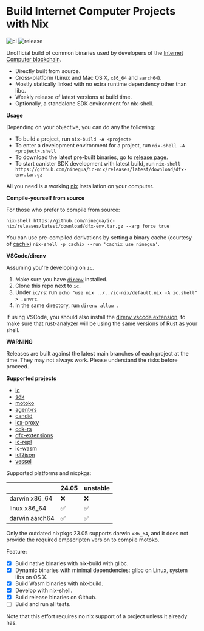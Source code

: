 # Build Internet Computer Projects with Nix

![ci](https://github.com/ninegua/ic-nix/actions/workflows/ci.yml/badge.svg?branch=main)
![release](https://github.com/ninegua/ic-nix/actions/workflows/release.yml/badge.svg)

Unofficial build of common binaries used by developers of the [Internet Computer blockchain](https://wiki.internetcomputer.org).

- Directly built from source.
- Cross-platform (Linux and Mac OS X, `x86_64` and `aarch64`).
- Mostly statically linked with no extra runtime dependency other than libc.
- Weekly release of latest versions at build time.
- Optionally, a standalone SDK environment for nix-shell.

**Usage**

Depending on your objective, you can do any the following:

- To build a project, run `nix-build -A <project>`
- To enter a development environment for a project, run `nix-shell -A <project>.shell`
- To download the latest pre-built binaries, go to [release page](https://github.com/ninegua/ic-nix/releases/latest).
- To start canister SDK development with latest build, run `nix-shell https://github.com/ninegua/ic-nix/releases/latest/download/dfx-env.tar.gz`

All you need is a working [nix] installation on your computer.

**Compile-yourself from source**

For those who prefer to compile from source:
```
nix-shell https://github.com/ninegua/ic-nix/releases/latest/download/dfx-env.tar.gz --arg force true
```

You can use pre-compiled derivations by setting a binary cache (courtesy of [cachix]) `nix-shell -p cachix --run 'cachix use ninegua'`.

**VSCode/direnv**

Assuming you're developing on `ic`.

1. Make sure you have [`direnv`](https://direnv.net/) installed.
1. Clone this repo next to `ic`.
2. Under `ic/rs`: run `echo "use nix ../../ic-nix/default.nix -A ic.shell" > .envrc`. 
3. In the same directory, run `direnv allow .`

If using VSCode, you should also install the [direnv vscode extension](https://marketplace.visualstudio.com/items?itemName=mkhl.direnv), to make sure that rust-analyzer will be using the same versions of Rust as your shell.

**WARNING**

Releases are built against the latest main branches of each project at the time. They may not always work. Please understand the risks before proceed.

**Supported projects**

 - [ic]
 - [sdk]
 - [motoko]
 - [agent-rs]
 - [candid]
 - [icx-proxy]
 - [cdk-rs]
 - [dfx-extensions]
 - [ic-repl]
 - [ic-wasm]
 - [idl2json]
 - [vessel]

Supported platforms and nixpkgs:

|                  | 24.05  | unstable |
| -------------    | ------ | -------- |
| darwin x86_64    |   ❌   |    ❌    |
| linux  x86_64    |   ✅︎   |    ✅︎    |
| darwin aarch64   |   ✅︎   |    ✅︎    |

Only the outdated nixpkgs 23.05 supports darwin `x86_64`, and it does not provide the required empscripten version to compile motoko.

Feature:

- [x] Build native binaries with nix-build with glibc.
- [x] Dynamic binaries with minimal dependencies: glibc on Linux, system libs on OS X.
- [x] Build Wasm binaries with nix-build.
- [x] Develop with nix-shell.
- [x] Build release binaries on Github.
- [ ] Build and run all tests.

Note that this effort requires no nix support of a project unless it already has.

[nix]: https://nixos.org/download.html
[ic]: https://github.com/dfinity/ic
[sdk]: https://github.com/dfinity/sdk
[motoko]: https://github.com/dfinity/motoko
[cachix]: https://github.com/cachix/cachix
[candid]: https://github.com/dfinity/candid
[icx-proxy]: https://github.com/dfinity/icx-proxy
[ic-repl]: https://github.com/chenyan2002/ic-repl
[ic-wasm]: https://github.com/dfinity/ic-wasm
[idl2json]: https://github.com/dfinity/idl2json
[vessel]: https://github.com/dfinity/vessel
[cdk-rs]: https://github.com/dfinity/cdk-rs
[agent-rs]: https://github.com/dfinity/agent-rs
[dfx-extensions]: https://github.com/dfinity/dfx-extensions
